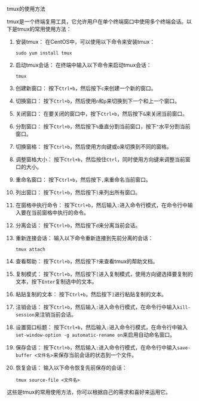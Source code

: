 tmux的使用方法
tmux是一个终端复用工具，它允许用户在单个终端窗口中使用多个终端会话。以下是tmux的常用使用方法：

1. 安装tmux：
   在CentOS中，可以使用以下命令来安装tmux：
   ```
   sudo yum install tmux
   ```

2. 启动tmux会话：
   在终端中输入以下命令来启动tmux会话：
   ```
   tmux
   ```

3. 创建新窗口：
   按下`Ctrl+b`，然后按下`c`来创建一个新的窗口。

4. 切换窗口：
   按下`Ctrl+b`，然后使用`n`和`p`来切换到下一个和上一个窗口。

5. 关闭窗口：
   在要关闭的窗口中，按下`Ctrl+b`，然后按下`&`来关闭当前窗口。

6. 分割窗口：
   按下`Ctrl+b`，然后按下`%`垂直分割当前窗口，按下`"`水平分割当前窗口。

7. 切换窗格：
   按下`Ctrl+b`，然后使用方向键或`o`来切换到不同的窗格。

8. 调整窗格大小：
   按下`Ctrl+b`，然后按住`Ctrl`，同时使用方向键来调整当前窗口的大小。

9. 重命名窗口：
   按下`Ctrl+b`，然后按下`,`来重命名当前窗口。

10. 列出窗口：
    按下`Ctrl+b`，然后按下`l`来列出所有窗口。

11. 在窗格中执行命令：
    按下`Ctrl+b`，然后输入`:`进入命令行模式，在命令行中输入要在当前窗格中执行的命令。

12. 分离会话：
    按下`Ctrl+b`，然后按下`d`来分离当前会话。

13. 重新连接会话：
    输入以下命令重新连接到先前分离的会话：
    ```
    tmux attach
    ```

14. 查看帮助：
    按下`Ctrl+b`，然后按下`?`来查看tmux的帮助文档。

15. 复制模式：
    按下`Ctrl+b`，然后按下`[`进入复制模式，使用方向键选择要复制的文本，按下`Enter`复制选中的文本。

16. 粘贴复制的文本：
    按下`Ctrl+b`，然后按下`]`进行粘贴复制的文本。

17. 注销会话：
    按下`Ctrl+b`，然后输入`:`进入命令行模式，在命令行中输入`kill-session`来注销当前会话。

18. 设置窗口标题：
    按下`Ctrl+b`，然后输入`:`进入命令行模式，在命令行中输入`set-window-option -g automatic-rename on`来启用自动命名窗口。

19. 保存会话：
    按下`Ctrl+b`，然后输入`:`进入命令行模式，在命令行中输入`save-buffer <文件名>`来保存当前会话的状态到一个文件。

20. 恢复会话：
    输入以下命令恢复先前保存的会话：
    ```
    tmux source-file <文件名>
    ```

这些是tmux的常用使用方法，你可以根据自己的需求和喜好来运用它。